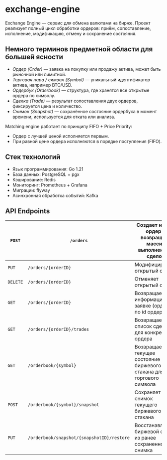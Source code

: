 # exchange-engine

Exchange Engine — сервис для обмена валютами на бирже. Проект реализует полный цикл обработки ордеров: приём, сопоставление, исполнение, модификацию, отмену и сохранение состояния.  

## Немного терминов предметной области для большей ясности  
* *Ордер (Order)* — заявка на покупку или продажу актива, может быть рыночной или лимитной.
* *Торговая пара / символ (Symbol)* — уникальный идентификатор актива, например BTC/USD.
* *Ордербук (Orderbook)* — структура, где хранятся все открытые ордера по символу.
* *Сделка (Trade)* — результат сопоставления двух ордеров, фиксируется цена и количество.
* *Снимок (Snapshot)* — сохранённое состояние ордербука в момент времени, используется для отката или анализа.

Matching engine работает по принципу FIFO + Price Priority:
* Ордер с лучшей ценой исполняется первым.
* При равной цене ордера исполняются в порядке поступления (FIFO).

## Стек технологий
* Язык программирования: Go 1.21
* База данных: PostgreSQL + pgx
* Кэширование: Redis
* Мониторинг: Prometheus + Grafana
* Миграции: flyway
* Асинхронная обработка событий: Kafka

## API Endpoints
|`POST` | `/orders`| Создает новый ордер и возвращает массив выполненных сделок |
--------|----------|------------------------------------------------------------
|`PUT` | `/orders/{orderID}` | Модифицирует открытый ордер |
|`DELETE` | `/orders/{orderID}` | Отменяет открытый ордер |
|`GET`| `/orders/{orderID}`|Возвращает информацию по заявке (ордеру) по id ордера |
|`GET`|`/orders/{orderID}/trades`| Возвращает список сделок для конкретного ордера |
|`GET`|`/orderbook/{symbol}`| Возвращает текущее состояние биржевого стакана для торгового символа |
|`POST`|`/orderbook/{symbol}/snapshot`| Сохраняет снимок текущего биржевого стакана|
|`PUT`|`/orderbook/snapshot/{snapshotID}/restore`|Восстанавливает биржевой стакан из ранее сохраненного снимка |
